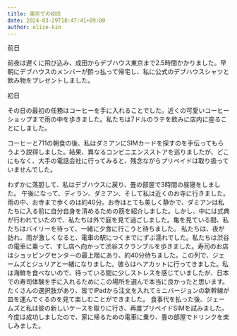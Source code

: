```yaml
---
title: 東京での初日 
date: 2024-03-29T18:47:41+09:00
author: elise-kin
---
```

前日

前夜は遅くに飛び込み、成田からデブハウス東京まで2.5時間かかりました。早朝にデブハウスのメンバーが酔っ払って帰宅し、私に公式のデブハウスシャツと飲み物をプレゼントしました。

初日

その日の最初の任務はコーヒーを手に入れることでした。近くの可愛いコーヒーショップまで雨の中を歩きました。私たちは7ドルのラテを飲みに店内に座ることにしました。

コーヒーと711の朝食の後、私はダミアンにSIMカードを探すのを手伝ってもらうよう説得しました。結果、異なるコンビニエンスストアを巡りましたが、どこにもなく、大手の電話会社に行ってみると、残念ながらプリペイドは取り扱っていませんでした。

わずかに落胆して、私はデブハウスに戻り、畳の部屋で3時間の昼寝をしました。
午後になって、ディラン、ダミアン、そして私は近くのお寺に行きました。雨の中、お寺まで歩くのは約40分。お寺はとても美しく静かで、ダミアンは私たちに入る前に自分自身を清めるための筋を紹介しました。しかし、中には式典が行われていたので、私たちは外で庭を見て過ごしました。亀を見ている間、私たちはバイリーを待って、一緒に夕食に行こうと待ちました。
私たちは、夜が訪れ、雨が激しくなると、電車の駅につくまでにずぶ濡れでした。私たちは渋谷の電車に乗って、すし店へ向かって渋谷スクランブルを歩きました。寿司のお店はショッピングセンターの最上階にあり、約40分待ちました。この列で、ジェームズとジュリアと一緒になりました。彼らはヘアカットに行ってきました。私は海鮮を食べないので、待っている間に少しストレスを感じていましたが、日本での寿司体験を手に入れるためにこの場所を選んで本当に良かったと思います。たくさんの選択肢があり、皆でiPadから注文を入れてミニバージョンの新幹線が皿を運んでくるのを見て楽しむことができました。
食事代を払った後、ジェームズと私は彼の新しいケースを取りに行き、再度プリペイドSIMを試みました。今度は成功しましたので、家に帰るための電車に乗り、畳の部屋でドリンクを楽しみました。
